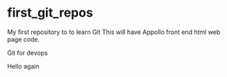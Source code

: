 # first_git_repos
My first repository to to learn Git
This will have Appollo front end html web page code.

Git for devops


Hello again